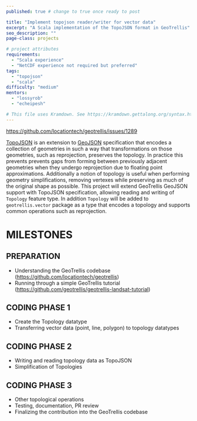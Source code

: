 ```yaml
---
published: true # change to true once ready to post

title: "Implement topojson reader/writer for vector data"
excerpt: "A Scala implementation of the TopoJSON format in GeoTrellis"
seo_description: ""
page-class: projects

# project attributes
requirements:
  - "Scala experience"
  - "NetCDF experience not required but preferred"
tags: 
  - "topojson"
  - "scala"
difficulty: "medium"
mentors:
  - "lossyrob"
  - "echeipesh"

# This file uses Kramdown. See https://kramdown.gettalong.org/syntax.html for syntax
---
```

<https://github.com/locationtech/geotrellis/issues/1289>

[TopoJSON](https://github.com/mbostock/topojson) is an extension to [GeoJSON](http://geojson.org/) specification that encodes a collection of geometries in such a way that transformations on those geometries, such as reprojection, preserves the topology. In practice this prevents prevents gaps from forming between previously adjacent geometries when they undergo reprojection due to floating point approximations. Additionally a notion of topology is useful when performing geometry simplifications, removing vertexes while preserving as much of the original shape as possible. This project will extend GeoTrellis GeoJSON support with TopoJSON specification, allowing reading and writing of `Topology` feature type. In addition `Topology` will be added to `geotrellis.vector` package as a type that encodes a topology and supports common operations such as reprojection.

# MILESTONES

## PREPARATION

- Understanding the GeoTrellis codebase (<https://github.com/locationtech/geotrellis>)
- Running through a simple GeoTrellis tutorial (<https://github.com/geotrellis/geotrellis-landsat-tutorial>)

## CODING PHASE 1

- Create the Topology datatype
- Transferring vector data (point, line, polygon) to topology datatypes

## CODING PHASE 2

- Writing and reading topology data as TopoJSON
- Simplification of Topologies


## CODING PHASE 3

- Other topological operations
- Testing, documentation, PR review
- Finalizing the contribution into the GeoTrellis codebase
